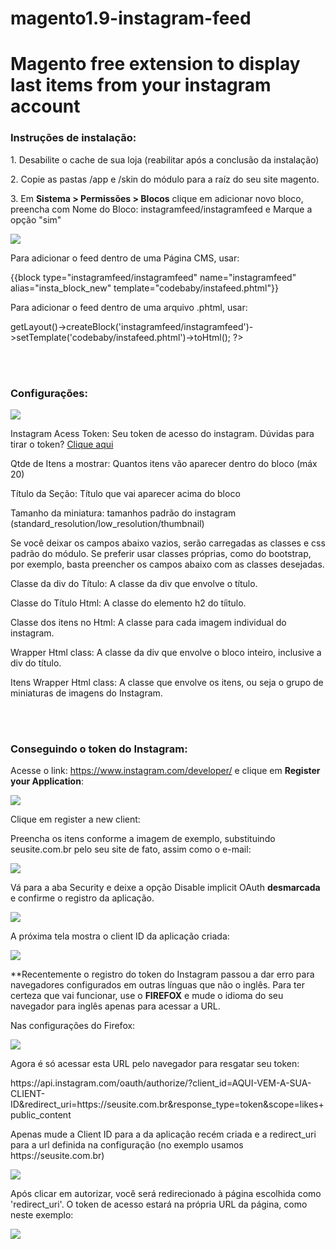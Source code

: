 # magento1.9-instagram-feed
<h1>Magento free extension to display last items from your instagram account</h1>

<h3>Instruções de instalação:</h3>
<p>1. Desabilite o cache de sua loja (reabilitar após a conclusão da instalação)</p>
<p>2. Copie as pastas /app e /skin do módulo para a raíz do seu site magento.</p>
<p>3. Em <strong>Sistema > Permissões > Blocos</strong> clique em adicionar novo bloco, preencha com Nome do Bloco: instagramfeed/instagramfeed e Marque a opção "sim"</p>
<p><img src="https://codebaby.tech/readmefiles/instafeedextension/2-instafeed_instructions-open_block.jpg" /></p>
<p>Para adicionar o feed dentro de uma Página CMS, usar:</p>
<p>{{block type="instagramfeed/instagramfeed" name="instagramfeed" alias="insta_block_new" template="codebaby/instafeed.phtml"}}</p>
<p>Para adicionar o feed dentro de uma arquivo .phtml, usar:</p>
<p><?php echo $this->getLayout()->createBlock('instagramfeed/instagramfeed')->setTemplate('codebaby/instafeed.phtml')->toHtml(); ?></p>
<br>
<br>
<h3>Configurações:</h3>
<p><img src="https://codebaby.tech/readmefiles/instafeedextension/1-instafeed_instructions-conf.jpg" /></p>
<p>Instagram Acess Token: Seu token de acesso do instagram. Dúvidas para tirar o token? <a href="#tokeninsta">Clique aqui</a></p>
<p>Qtde de Itens a mostrar: Quantos itens vão aparecer dentro do bloco (máx 20)</p>
<p>Título da Seção: Título que vai aparecer acima do bloco</p>
<p>Tamanho da miniatura: tamanhos padrão do instagram (standard_resolution/low_resolution/thumbnail)</p>
<p>Se você deixar os campos abaixo vazios, serão carregadas as classes e css padrão do módulo. Se preferir usar classes próprias, como do bootstrap, por exemplo, basta preencher os campos abaixo com as classes desejadas.</p>
<p>Classe da div do Título: A classe da div que envolve o título.</p>
<p>Classe do Título Html: A classe do elemento h2 do tíitulo.</p>
<p>Classe dos itens no Html: A classe para cada imagem individual do instagram.</p>
<p>Wrapper Html class: A classe da div que envolve o bloco inteiro, inclusive a div do título.</p>
<p>Itens Wrapper Html class: A classe que envolve os itens, ou seja o grupo de miniaturas de imagens do Instagram.</p>
<br>
<br>
<h3 id="tokeninsta">Conseguindo o token do Instagram:</h3>
<p>Acesse o link: <a href="https://www.instagram.com/developer/" target="_blank">https://www.instagram.com/developer/</a> e clique em <strong>Register your Application</strong>:</p>
<p><img src="https://codebaby.tech/readmefiles/instafeedextension/3-instafeed_instructions-token1.jpg" /></p>
<p>Clique em register a new client:</p>
<p>Preencha os itens conforme a imagem de exemplo, substituindo seusite.com.br pelo seu site de fato, assim como o e-mail:</p>
<p><img src="https://codebaby.tech/readmefiles/instafeedextension/4-instafeed_instructions-token2.jpg" /></p>
<p>Vá para a aba Security e deixe a opção Disable implicit OAuth <strong>desmarcada</strong> e confirme o registro da aplicação.</p>
<p><img src="https://codebaby.tech/readmefiles/instafeedextension/5-instafeed_instructions-token3.jpg" /></p>
<p>A próxima tela mostra o client ID da aplicação criada:</p>
<p><img src="https://codebaby.tech/readmefiles/instafeedextension/6-instafeed_instructions-token4.jpg" /></p>
<p>**Recentemente o registro do token do Instagram passou a dar erro para navegadores configurados em outras línguas que não o inglês. Para ter certeza que vai funcionar, use o <strong>FIREFOX</strong> e mude o idioma do seu navegador para inglês apenas para acessar a URL.</p>
<p>Nas configurações do Firefox:</p>
<p><img src="https://codebaby.tech/readmefiles/instafeedextension/7-instafeed_instructions-token5.jpg" /></p>
<p>Agora é só acessar esta URL pelo navegador para resgatar seu token:</p>
<p>https://api.instagram.com/oauth/authorize/?client_id=AQUI-VEM-A-SUA-CLIENT-ID&redirect_uri=https://seusite.com.br&response_type=token&scope=likes+public_content</p>
<p>Apenas mude a Client ID para a da aplicação recém criada e a redirect_uri para a url definida na configuração (no exemplo usamos https://seusite.com.br)</p>
<p><img src="https://codebaby.tech/readmefiles/instafeedextension/8-instafeed_instructions-token6.jpg" /></p>
<p>Após clicar em autorizar, você será redirecionado à página escolhida como 'redirect_uri'. O token de acesso estará na própria URL da página, como neste exemplo: </p>
<p><img src="https://codebaby.tech/readmefiles/instafeedextension/9-instafeed_instructions-token7.jpg" /></p>



